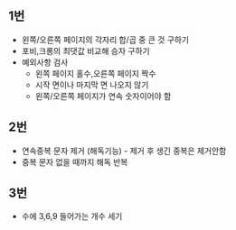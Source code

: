## 1번

- 왼쪽/오른쪽 페이지의 각자리 합/곱 중 큰 것 구하기
- 포비,크롱의 최댓값 비교해 승자 구하기
- 예외사항 검사
  - 왼쪽 페이지 홀수,오른쪽 페이지 짝수
  - 시작 면이나 마지막 면 나오지 않기
  - 왼쪽/오른쪽 페이지가 연속 숫자이어야 함

## 2번

- 연속중복 문자 제거 (해독기능) - 제거 후 생긴 중복은 제거안함
- 중복 문자 없을 때까지 해독 반복

## 3번
- 수에 3,6,9 들어가는 개수 세기
